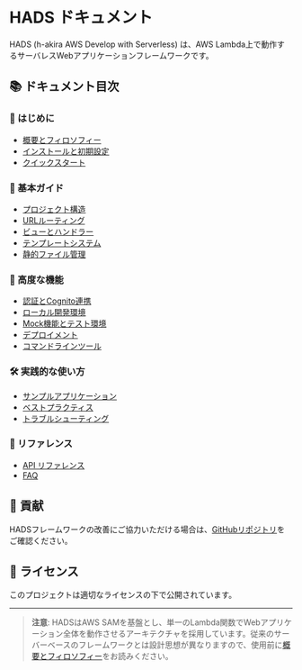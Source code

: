 # HADS ドキュメント

HADS (h-akira AWS Develop with Serverless) は、AWS Lambda上で動作するサーバレスWebアプリケーションフレームワークです。

## 📚 ドキュメント目次

### 🚀 はじめに
- [概要とフィロソフィー](./overview.md)
- [インストールと初期設定](./installation.md)
- [クイックスタート](./quickstart.md)

### 📖 基本ガイド
- [プロジェクト構造](./project-structure.md)
- [URLルーティング](./url-routing.md)
- [ビューとハンドラー](./views-handlers.md)
- [テンプレートシステム](./templates.md)
- [静的ファイル管理](./static-files.md)

### 🔧 高度な機能
- [認証とCognito連携](./authentication.md)
- [ローカル開発環境](./local-development.md)
- [Mock機能とテスト環境](./mock.md)
- [デプロイメント](./deployment.md)
- [コマンドラインツール](./cli-tools.md)

### 🛠️ 実践的な使い方
- [サンプルアプリケーション](./examples.md)
- [ベストプラクティス](./best-practices.md)
- [トラブルシューティング](./troubleshooting.md)

### 📄 リファレンス
- [API リファレンス](./api-reference.md)
- [FAQ](./faq.md)

## 🤝 貢献

HADSフレームワークの改善にご協力いただける場合は、[GitHubリポジトリ](https://github.com/h-akira/hads)をご確認ください。

## 📝 ライセンス

このプロジェクトは適切なライセンスの下で公開されています。

---

> **注意**: HADSはAWS SAMを基盤とし、単一のLambda関数でWebアプリケーション全体を動作させるアーキテクチャを採用しています。従来のサーバーベースのフレームワークとは設計思想が異なりますので、使用前に[概要とフィロソフィー](./overview.md)をお読みください。
